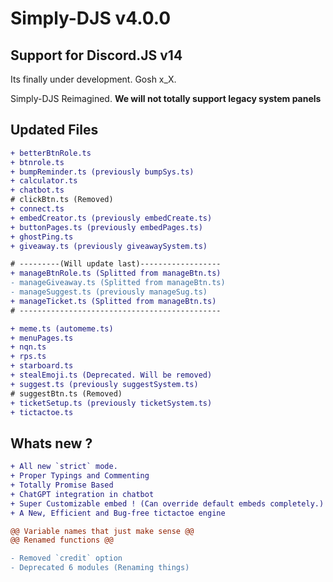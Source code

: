 # Simply-DJS v4.0.0

## Support for Discord.JS v14

Its finally under development. Gosh x_X.

Simply-DJS Reimagined.
**We will not totally support legacy system panels**

## Updated Files

```diff
+ betterBtnRole.ts
+ btnrole.ts
+ bumpReminder.ts (previously bumpSys.ts)
+ calculator.ts
+ chatbot.ts
# clickBtn.ts (Removed)
+ connect.ts
+ embedCreator.ts (previously embedCreate.ts)
+ buttonPages.ts (previously embedPages.ts)
+ ghostPing.ts
+ giveaway.ts (previously giveawaySystem.ts)

# ---------(Will update last)------------------
+ manageBtnRole.ts (Splitted from manageBtn.ts)
- manageGiveaway.ts (Splitted from manageBtn.ts)
- manageSuggest.ts (previously manageSug.ts)
+ manageTicket.ts (Splitted from manageBtn.ts)
# ---------------------------------------------

+ meme.ts (automeme.ts)
+ menuPages.ts
+ nqn.ts
+ rps.ts
+ starboard.ts
+ stealEmoji.ts (Deprecated. Will be removed)
+ suggest.ts (previously suggestSystem.ts)
# suggestBtn.ts (Removed)
+ ticketSetup.ts (previously ticketSystem.ts)
+ tictactoe.ts
```

## Whats new ?

```diff
+ All new `strict` mode.
+ Proper Typings and Commenting
+ Totally Promise Based
+ ChatGPT integration in chatbot
+ Super Customizable embed ! (Can override default embeds completely.)
+ A New, Efficient and Bug-free tictactoe engine

@@ Variable names that just make sense @@
@@ Renamed functions @@

- Removed `credit` option
- Deprecated 6 modules (Renaming things)
```
